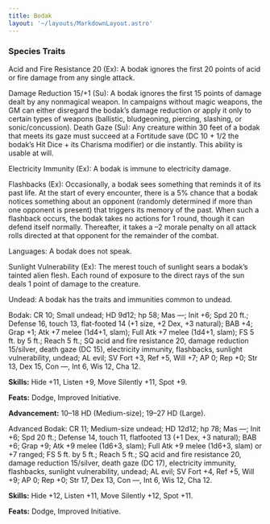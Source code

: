 ```yaml
---
title: Bodak
layout: '~/layouts/MarkdownLayout.astro'
---
```

###  Species Traits

Acid and Fire Resistance 20 (Ex): A bodak ignores the first 20 points of acid
or fire damage from any single attack.

Damage Reduction 15/+1 (Su): A bodak ignores the first 15 points of damage
dealt by any nonmagical weapon. In campaigns without magic weapons, the GM can
either disregard the bodak’s damage reduction or apply it only to certain
types of weapons (ballistic, bludgeoning, piercing, slashing, or
sonic/concussion). Death Gaze (Su): Any creature within 30 feet of a bodak
that meets its gaze must succeed at a Fortitude save (DC 10 + 1/2 the bodak’s
Hit Dice + its Charisma modifier) or die instantly. This ability is usable at
will.

Electricity Immunity (Ex): A bodak is immune to electricity damage.

Flashbacks (Ex): Occasionally, a bodak sees something that reminds it of its
past life. At the start of every encounter, there is a 5% chance that a bodak
notices something about an opponent (randomly determined if more than one
opponent is present) that triggers its memory of the past. When such a
flashback occurs, the bodak takes no actions for 1 round, though it can defend
itself normally. Thereafter, it takes a –2 morale penalty on all attack rolls
directed at that opponent for the remainder of the combat.

Languages: A bodak does not speak.

Sunlight Vulnerability (Ex): The merest touch of sunlight sears a bodak’s
tainted alien flesh. Each round of exposure to the direct rays of the sun
deals 1 point of damage to the creature.

Undead: A bodak has the traits and immunities common to undead.

Bodak: CR 10; Small undead; HD 9d12; hp 58; Mas —; Init +6; Spd 20 ft.;
Defense 16, touch 13, flat-footed 14 (+1 size, +2 Dex, +3 natural); BAB +4;
Grap +1; Atk +7 melee (1d4+1, slam); Full Atk +7 melee (1d4+1, slam); FS 5 ft.
by 5 ft.; Reach 5 ft.; SQ acid and fire resistance 20, damage reduction
15/silver, death gaze (DC 15), electricity immunity, flashbacks, sunlight
vulnerability, undead; AL evil; SV Fort +3, Ref +5, Will +7; AP 0; Rep +0; Str
13, Dex 15, Con —, Int 6, Wis 12, Cha 12.

**Skills:** Hide +11, Listen +9, Move Silently +11, Spot +9.

**Feats:** Dodge, Improved Initiative.

**Advancement:** 10–18 HD (Medium-size); 19–27 HD (Large).

Advanced Bodak: CR 11; Medium-size undead; HD 12d12; hp 78; Mas —; Init +6;
Spd 20 ft.; Defense 14, touch 11, flatfooted 13 (+1 Dex, +3 natural); BAB +6;
Grap +9; Atk +9 melee (1d6+3, slam); Full Atk +9 melee (1d6+3, slam) or +7
ranged; FS 5 ft. by 5 ft.; Reach 5 ft.; SQ acid and fire resistance 20, damage
reduction 15/silver, death gaze (DC 17), electricity immunity, flashbacks,
sunlight vulnerability, undead; AL evil; SV Fort +4, Ref +5, Will +9; AP 0;
Rep +0; Str 17, Dex 13, Con —, Int 6, Wis 12, Cha 12.

**Skills:** Hide +12, Listen +11, Move Silently +12, Spot +11.

**Feats:** Dodge, Improved Initiative.

